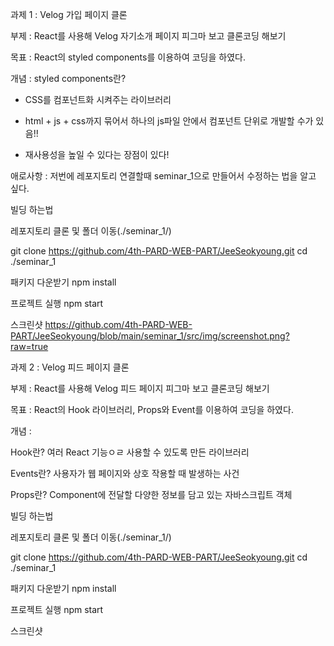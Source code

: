 과제 1 : Velog 가입 페이지 클론

부제 : React를 사용해 Velog 자기소개 페이지 피그마 보고 클론코딩 해보기

목표 : React의 styled components를 이용하여 코딩을 하였다.

개념 : styled components란?
- CSS를 컴포넌트화 시켜주는 라이브러리

- html + js + css까지 묶어서 하나의 js파일 안에서 컴포넌트 단위로 개발할 수가 있음!!

- 재사용성을 높일 수 있다는 장점이 있다!

애로사항 : 저번에 레포지토리 연결할때 seminar_1으로 만들어서 수정하는 법을 알고 싶다.

빌딩 하는법

레포지토리 클론 및 폴더 이동(./seminar_1/)

git clone https://github.com/4th-PARD-WEB-PART/JeeSeokyoung.git
cd ./seminar_1

패키지 다운받기
npm install

프로젝트 실행
npm start

스크린샷
https://github.com/4th-PARD-WEB-PART/JeeSeokyoung/blob/main/seminar_1/src/img/screenshot.png?raw=true

과제 2 : Velog 피드 페이지 클론

부제 : React를 사용해 Velog 피드 페이지 피그마 보고 클론코딩 해보기

목표 : React의 Hook 라이브러리, Props와 Event를 이용하여 코딩을 하였다.

개념 : 

Hook란?
여러 React 기능ㅇㄹ 사용할 수 있도록 만든 라이브러리

Events란?
사용자가 웹 페이지와 상호 작용할 때 발생하는 사건

Props란?
Component에 전달할 다양한 정보를 담고 있는 자바스크립트 객체

빌딩 하는법

레포지토리 클론 및 폴더 이동(./seminar_1/)

git clone https://github.com/4th-PARD-WEB-PART/JeeSeokyoung.git
cd ./seminar_1

패키지 다운받기
npm install

프로젝트 실행
npm start

스크린샷

